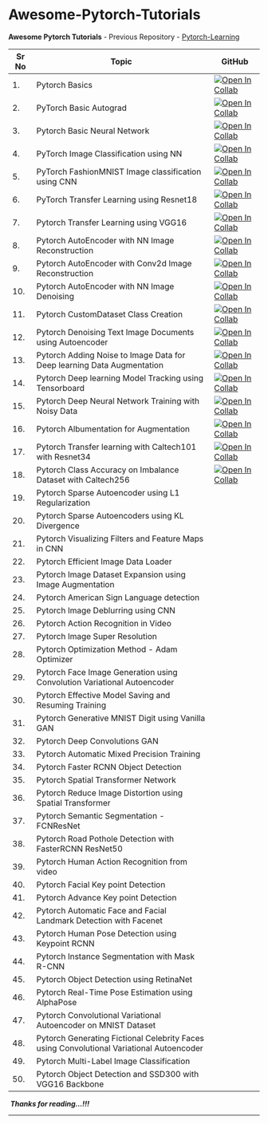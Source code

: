 # Awesome-Pytorch-Tutorials
**Awesome Pytorch Tutorials** - Previous Repository - [Pytorch-Learning](https://github.com/ashishpatel26/Pytorch-Learning.git)

| Sr No | Topic                         | GitHub                                                       |
| ----- | ----------------------------- | ------------------------------------------------------------ |
| 1.    | Pytorch Basics                | [![Open In Collab](https://colab.research.google.com/assets/colab-badge.svg)](https://colab.research.google.com/github/ashishpatel26/Awesome-Pytorch-Tutorials/blob/main/1.Pytorch_basic.ipynb) |
| 2.    | PyTorch Basic Autograd        | [![Open In Collab](https://colab.research.google.com/assets/colab-badge.svg)](https://colab.research.google.com/github/ashishpatel26/Awesome-Pytorch-Tutorials/blob/main/2.Pytorch_Basic%20of%20Autograd.ipynb) |
| 3.    | Pytorch Basic Neural Network | [![Open In Collab](https://colab.research.google.com/assets/colab-badge.svg)](https://colab.research.google.com/github/ashishpatel26/Awesome-Pytorch-Tutorials/blob/main/3.Pytorch%20Basic%20of%20Neural%20Network.ipynb) |
| 4.    | PyTorch Image Classification using NN | [![Open In Collab](https://colab.research.google.com/assets/colab-badge.svg)](https://colab.research.google.com/github/ashishpatel26/Awesome-Pytorch-Tutorials/blob/main/4.Pytorch%20Image%20Classification%20using%20NN.ipynb) |
| 5.    | PyTorch FashionMNIST Image classification using CNN | [![Open In Collab](https://colab.research.google.com/assets/colab-badge.svg)](https://colab.research.google.com/github/ashishpatel26/Awesome-Pytorch-Tutorials/blob/main/5.Pytorch%20FashionMNIST%20Image%20Classification%20using%20CNN.ipynb) |
| 6. | PyTorch Transfer Learning using Resnet18 | [![Open In Collab](https://colab.research.google.com/assets/colab-badge.svg)](https://colab.research.google.com/github/ashishpatel26/Awesome-Pytorch-Tutorials/blob/main/6.Pytorch%20Transfer%20Learning.ipynb) |
| 7. | Pytorch Transfer Learning using VGG16 | [![Open In Collab](https://colab.research.google.com/assets/colab-badge.svg)](https://colab.research.google.com/github/ashishpatel26/Awesome-Pytorch-Tutorials/blob/main/7.Pytorch_Transfer_Learning_VGG16.ipynb) |
| 8. | Pytorch AutoEncoder with NN Image Reconstruction | [![Open In Collab](https://colab.research.google.com/assets/colab-badge.svg)](https://colab.research.google.com/github/ashishpatel26/Awesome-Pytorch-Tutorials/blob/main/8.Pytorch%20Deep%20AutoEncoder%20on%20FashionMNIST.ipynb) |
| 9. | Pytorch AutoEncoder with Conv2d Image Reconstruction | [![Open In Collab](https://colab.research.google.com/assets/colab-badge.svg)](https://colab.research.google.com/github/ashishpatel26/Awesome-Pytorch-Tutorials/blob/main/9.Pytorch%20Convolution%20AutoEncoder.ipynb) |
| 10. | Pytorch AutoEncoder with NN Image Denoising | [![Open In Collab](https://colab.research.google.com/assets/colab-badge.svg)](https://colab.research.google.com/github/ashishpatel26/Awesome-Pytorch-Tutorials/blob/main/10.Pytorch%20AutoEncoder%20Neural%20Network%20for%20Image%20Denoising.ipynb) |
| 11. | Pytorch CustomDataset Class Creation | [![Open In Collab](https://colab.research.google.com/assets/colab-badge.svg)](https://colab.research.google.com/github/ashishpatel26/Awesome-Pytorch-Tutorials/blob/main/11.Pytorch%20Custom%20Dataset%20and%20Data%20loader.ipynb) |
| 12. | Pytorch Denoising Text Image Documents using Autoencoder | [![Open In Collab](https://colab.research.google.com/assets/colab-badge.svg)](https://colab.research.google.com/github/ashishpatel26/Awesome-Pytorch-Tutorials/blob/main/12.Pytorch%20Denoisign%20Text%20Image%20Documents%20using%20AutoEncoderNN.ipynb) |
| 13. | Pytorch Adding Noise to Image Data for Deep learning Data Augmentation | [![Open In Collab](https://colab.research.google.com/assets/colab-badge.svg)](https://colab.research.google.com/github/ashishpatel26/Awesome-Pytorch-Tutorials/blob/main/13.%20Pytorch%20Image%20Data%20for%20Deep%20learning%20Data%20Augmentation.ipynb) |
| 14. | Pytorch Deep learning Model Tracking using Tensorboard | [![Open In Collab](https://colab.research.google.com/assets/colab-badge.svg)](https://colab.research.google.com/github/ashishpatel26/Awesome-Pytorch-Tutorials/blob/main/14.Pytorch%20Deep%20Learning%20Model%20Tracking%20using%20Tensorboard.ipynb) |
| 15. | Pytorch Deep Neural Network Training with Noisy Data | [![Open In Collab](https://colab.research.google.com/assets/colab-badge.svg)](https://colab.research.google.com/github/ashishpatel26/Awesome-Pytorch-Tutorials/blob/main/15.Pytorch%20Robust%20Deep%20learning%20Neural%20Network%20with%20Adding%20Noise.ipynb) |
| 16. | Pytorch Albumentation for Augmentation | [![Open In Collab](https://colab.research.google.com/assets/colab-badge.svg)](https://colab.research.google.com/github/ashishpatel26/Awesome-Pytorch-Tutorials/blob/main/16.Pytorch%20Image%20Augmentation%20and%20Albumentations.ipynb) |
| 17. | Pytorch Transfer learning with Caltech101 with Resnet34 | [![Open In Collab](https://colab.research.google.com/assets/colab-badge.svg)](https://colab.research.google.com/github/ashishpatel26/Awesome-Pytorch-Tutorials/blob/main/17.Pytorch%20Transfer%20learning%20with%20Caltech101.ipynb) |
| 18. | Pytorch Class Accuracy on Imbalance Dataset with Caltech256 | [![Open In Collab](https://colab.research.google.com/assets/colab-badge.svg)](https://colab.research.google.com/github/ashishpatel26/Awesome-Pytorch-Tutorials/blob/main/18.Pytorch%20Class%20Accuracy%20on%20Imbalance%20Dataset%20with%20Caltech256.ipynb) |
| 19. | Pytorch Sparse Autoencoder using L1 Regularization |  |
| 20. | Pytorch Sparse Autoencoders using KL Divergence |  |
| 21. | Pytorch Visualizing Filters and Feature Maps in CNN | |
| 22. | Pytorch Efficient Image Data Loader | |
| 23. | Pytorch Image Dataset Expansion using Image Augmentation | |
| 24. | Pytorch American Sign Language detection | |
| 25. | Pytorch Image Deblurring using CNN | |
| 26. | Pytorch Action Recognition in Video | |
| 27. | Pytorch Image Super Resolution | |
| 28. | Pytorch Optimization Method - Adam Optimizer | |
| 29. | Pytorch Face Image Generation using Convolution Variational Autoencoder | |
| 30. | Pytorch Effective Model Saving and Resuming Training | |
| 31. | Pytorch Generative MNIST Digit using Vanilla GAN | |
| 32. | Pytorch Deep Convolutions GAN | |
| 33. | Pytorch Automatic Mixed Precision Training | |
| 34. | Pytorch Faster RCNN Object Detection | |
| 35. | Pytorch Spatial Transformer Network | |
| 36. | Pytorch Reduce Image Distortion using Spatial Transformer | |
| 37. | Pytorch Semantic Segmentation - FCNResNet | |
| 38. | Pytorch Road Pothole Detection with FasterRCNN ResNet50 | |
| 39. | Pytorch Human Action Recognition from video | |
| 40. | Pytorch Facial Key point Detection | |
| 41. | Pytorch Advance Key point Detection | |
| 42. | Pytorch Automatic Face and Facial Landmark Detection with Facenet | |
| 43. | Pytorch Human Pose Detection using Keypoint RCNN | |
| 44. | Pytorch Instance Segmentation with Mask R-CNN | |
| 45. | Pytorch Object Detection using RetinaNet | |
| 46. | Pytorch Real-Time Pose Estimation using AlphaPose | |
| 47. | Pytorch Convolutional Variational Autoencoder on MNIST Dataset | |
| 48. | Pytorch Generating Fictional Celebrity Faces using Convolutional Variational Autoencoder | |
| 49. | Pytorch Multi-Label Image Classification | |
| 50. | Pytorch  Object Detection and SSD300 with VGG16 Backbone | |

​	***Thanks for reading...!!!***

----

